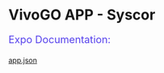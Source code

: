 # VivoGO APP - Syscor

<p style="text-align: left; font-size: 20px;"><a href="https://docs.expo.io/versions/latest" style=" color: rgb(88, 68, 237); text-decoration: none">Expo Documentation:</a></p>

[app.json](https://docs.expo.io/versions/latest/workflow/configuration)
